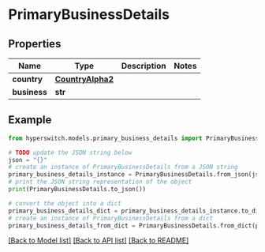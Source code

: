 # PrimaryBusinessDetails


## Properties

Name | Type | Description | Notes
------------ | ------------- | ------------- | -------------
**country** | [**CountryAlpha2**](CountryAlpha2.md) |  | 
**business** | **str** |  | 

## Example

```python
from hyperswitch.models.primary_business_details import PrimaryBusinessDetails

# TODO update the JSON string below
json = "{}"
# create an instance of PrimaryBusinessDetails from a JSON string
primary_business_details_instance = PrimaryBusinessDetails.from_json(json)
# print the JSON string representation of the object
print(PrimaryBusinessDetails.to_json())

# convert the object into a dict
primary_business_details_dict = primary_business_details_instance.to_dict()
# create an instance of PrimaryBusinessDetails from a dict
primary_business_details_from_dict = PrimaryBusinessDetails.from_dict(primary_business_details_dict)
```
[[Back to Model list]](../README.md#documentation-for-models) [[Back to API list]](../README.md#documentation-for-api-endpoints) [[Back to README]](../README.md)


